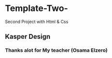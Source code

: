 # Template-Two-
Second Project with Html &amp; Css
## Kasper Design 
### Thanks alot for My teacher (Osama Elzero)
